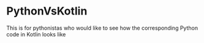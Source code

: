 # PythonVsKotlin
This is for pythonistas who would like to see how the corresponding Python code in Kotlin looks like
